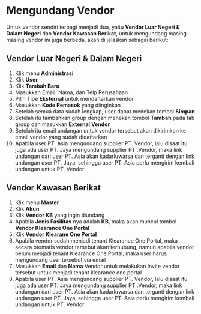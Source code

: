 # Mengundang Vendor
Untuk vendor sendiri terbagi menjadi dua, yaitu **Vendor Luar Negeri & Dalam Negeri** dan **Vendor Kawasan Berikat**, untuk mengundang masing- masing vendor ini juga berbeda, akan di jelaskan sebagai berikut:

## Vendor Luar Negeri & Dalam Negeri
1.	Klik menu **Administrasi**
2.	Klik **User**
3.	Klik **Tambah Baru**
4.	Masukkan Email, Nama, dan Telp Perusahaan
5.	Pilih Tipe **Eksternal** untuk mendaftarkan vendor
6.	Masukkan **Kode Pemasok** yang diinginkan
7.	Setelah semua data sudah lengkap, user dapat menekan tombol **Simpan**
8.	Setelah itu tambahkan group dengan menekan tombol **Tambah** pada tab group dan masukkan **External Vendor**
9.	Setelah itu email undangan untuk vendor tersebut akan dikirimkan ke email vendor yang sudah didaftarkan
10.	Apabila user PT. Asia mengundang supplier PT. Vendor, lalu disaat itu juga ada user PT. Jaya mengundang supplier PT .Vendor, maka link undangan dari user PT. Asia akan kadarluwarsa dan terganti dengan link undangan user PT. Jaya, sehingga user PT. Asia perlu mengirim kembali undangan untuk  PT. Vendor

## Vendor Kawasan Berikat
1.	Klik menu **Master**
2.	Klik **Akun**
3.	Klik **Vendor KB** yang ingin diundang
4.	Apabila **Jenis Fasilitas** nya adalah **KB**, maka akan muncul tombol **Vendor Klearance One Portal**
5.	Klik **Vendor Klearane One Portal**
6.	Apabila vendor sudah menjadi tenant Klearance One Portal, maka secara otomatis vendor tersebut akan terhubung, namun apabila vendor belum menjadi tenant Klearance One Portal, maka user harus mengundang user tersebut via email
7.	Masukkan **Email** dan **Nama** Vendor untuk melakukan invite vendor tersebut untuk menjadi tenant klearance one portal
8.	Apabila user PT. Asia mengundang supplier PT. Vendor, lalu disaat itu juga ada user PT. Jaya mengundang supplier PT .Vendor, maka link undangan dari user PT. Asia akan kadarluwarsa dan terganti dengan link undangan user PT. Jaya, sehingga user PT. Asia perlu mengirim kembali undangan untuk  PT. Vendor
